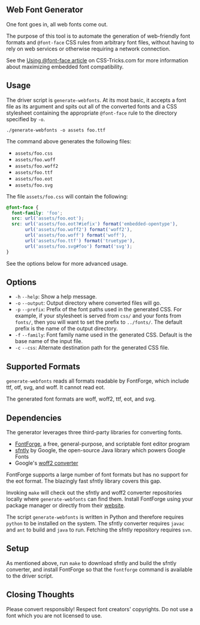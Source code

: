 Web Font Generator
------------------

One font goes in, all web fonts come out.

The purpose of this tool is to automate the generation of web-friendly font
formats and `@font-face` CSS rules from arbitrary font files, without having to
rely on web services or otherwise requiring a network connection.

See the
[Using @font-face article](http://css-tricks.com/snippets/css/using-font-face/)
on CSS-Tricks.com for more information about maximizing embedded font
compatibility.

Usage
-----

The driver script is `generate-webfonts`. At its most basic, it accepts a font
file as its argument and spits out all of the converted fonts and a CSS
stylesheet containing the appropriate `@font-face` rule to the directory
specified by `-o`.

    ./generate-webfonts -o assets foo.ttf

The command above generates the following files:
* `assets/foo.css`
* `assets/foo.woff`
* `assets/foo.woff2`
* `assets/foo.ttf`
* `assets/foo.eot`
* `assets/foo.svg`

The file `assets/foo.css` will contain the following:

```css
@font-face {
  font-family: 'foo';
  src: url('assets/foo.eot');
  src: url('assets/foo.eot?#iefix') format('embedded-opentype'),
       url('assets/foo.woff2') format('woff2'),
       url('assets/foo.woff') format('woff'),
       url('assets/foo.ttf') format('truetype'),
       url('assets/foo.svg#foo') format('svg');
}
```

See the options below for more advanced usage.

Options
-------

* `-h` `--help`: Show a help message.
* `-o` `--output`: Output directory where converted files will go.
* `-p` `--prefix`: Prefix of the font paths used in the generated CSS. For
  example, if your stylesheet is served from `css/` and your fonts from
  `fonts/`, then you will want to set the prefix to `../fonts/`. The default
  prefix is the name of the output directory.
* `-f` `--family`: Font family name used in the generated CSS. Default is the
  base name of the input file.
* `-c` `--css`: Alternate destination path for the generated CSS file.

Supported Formats
-----------------

`generate-webfonts` reads all formats readable by FontForge, which include ttf,
otf, svg, and woff. It cannot read eot.

The generated font formats are woff, woff2, ttf, eot, and svg.

Dependencies
------------

The generator leverages three third-party libraries for converting fonts.

* [FontForge](http://fontforge.github.io/en-US/), a free, general-purpose, and scriptable font editor program
* [sfntly](https://code.google.com/p/sfntly/) by Google, the open-source Java library which powers Google Fonts
* Google's [woff2 converter](https://github.com/google/woff2)

FontForge supports a large number of font formats but has no support for the
eot format. The blazingly fast sfntly library covers this gap.

Invoking `make` will check out the sfntly and woff2 converter repositories
locally where `generate-webfonts` can find them. Install FontForge using your
package manager or directly from their
[website](http://fontforge.github.io/en-US/).

The script `generate-webfonts` is written in Python and therefore requires
`python` to be installed on the system. The sfntly converter requires `javac`
and `ant` to build and `java` to run. Fetching the sfntly repository requires
`svn`.

Setup
-----

As mentioned above, run `make` to download sfntly and build the sfntly
converter, and install FontForge so that the `fontforge` command is available
to the driver script.

Closing Thoughts
----------------

Please convert responsibly! Respect font creators' copyrights. Do not use a
font which you are not licensed to use.
